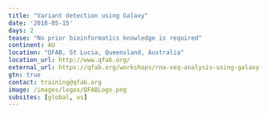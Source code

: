 ```yaml
---
title: "Variant detection using Galaxy"
date: '2018-05-15'
days: 2
tease: "No prior bioinformatics knowledge is required"
continent: AU
location: "QFAB, St Lucia, Queensland, Australia"
location_url: http://www.qfab.org/
external_url: https://qfab.org/workshops/rna-seq-analysis-using-galaxy-1-2-may-2018
gtn: true
contact: training@qfab.org
image: /images/logos/QFABLogo.png
subsites: [global, us]
---
```

